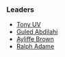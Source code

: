 ### Leaders

* [Tony UV](mailto:tony.uv@owasp.org)
* [Guled Abdilahi](mailto:guled.abdilahi@owasp.org)
* [Ayliffe Brown](mailto:ayliffe.brown@owasp.org)
* [Ralph Adame](mailto:ralph.adame@owasp.org)
